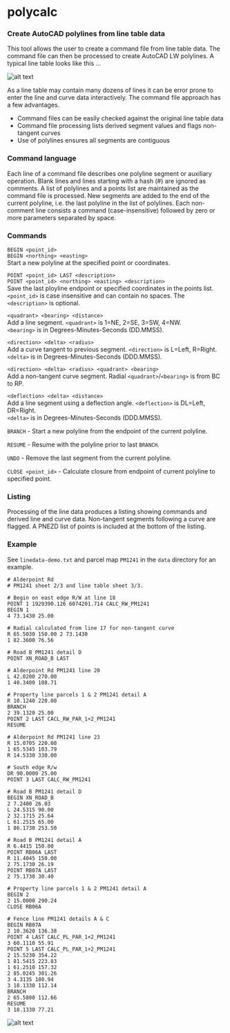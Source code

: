 # polycalc

### Create AutoCAD polylines from line table data

This tool allows the user to create a command file from line table data. 
The command file can then be processed to create AutoCAD LW polylines. 
A typical line table looks like this ... 

![alt text](https://raw.githubusercontent.com/chasmack/polycalc/master/data/line-table.jpg "PM1241 sheet 3/3 detail")

As a line table may contain many dozens of lines it can be error prone to enter 
the line and curve data interactively. The command file approach has a few advantages.

* Command files can be easily checked against the original line table data 
* Command file processing lists derived segment values and flags non-tangent curves
* Use of polylines ensures all segments are contiguous

### Command language

Each line of a command file describes one polyline segment or auxiliary operation. 
Blank lines and lines starting with a hash (#) are ignored as comments. 
A list of polylines and a points list are maintained as the command file 
is processed. New segments are added to the end of the current polyline, 
i.e. the last polyline in the list of polylines. Each non-comment line consists a 
command (case-insensitive) followed by zero or more parameters separated by space.

### Commands

`BEGIN <point_id>`  
`BEGIN <northing> <easting>`  
Start a new polyline at the specified point or coordinates.

`POINT <point_id> LAST <description>`  
`POINT <point_id> <northing> <easting> <description>`  
Save the last ployline endpoint or specified coordinates in the points list.  
`<point_id>` is case insensitive and can contain no spaces. The `<description>` is optional.

`<quadrant> <bearing> <distance>`  
Add a line segment. `<quadrant>` is 1=NE, 2=SE, 3=SW, 4=NW.  
`<bearing>` is in Degrees-Minutes-Seconds (DD.MMSS). 

`<direction> <delta> <radius>`  
Add a curve tangent to previous segment. `<direction>` is L=Left, R=Right.  
`<delta>` is in Degrees-Minutes-Seconds (DDD.MMSS). 

`<direction> <delta> <radius> <quadrant> <bearing>`  
Add a non-tangent curve segment. Radial `<quadrant>`/`<bearing>` is from BC to RP. 

`<deflection> <delta> <distance>`  
Add a line segment using a deflection angle. `<deflection>` is DL=Left, DR=Right.  
`<delta>` is in Degrees-Minutes-Seconds (DDD.MMSS). 

`BRANCH` - Start a new polyline from the endpoint of the current polyline. 

`RESUME` - Resume with the polyline prior to last `BRANCH`. 

`UNDO` - Remove the last segment from the current polyline. 

`CLOSE <point_id>` - Calculate closure from endpoint of current polyline to specified point. 

### Listing

Processing of the line data produces a listing showing commands and 
derived line and curve data. Non-tangent segments following a curve are flagged. 
A PNEZD list of points is included at the bottom of the listing. 

### Example

See `linedata-demo.txt` and parcel map `PM1241` in the `data` directory for an example. 

```
# Alderpoint Rd
# PM1241 sheet 2/3 and line table sheet 3/3.

# Begin on east edge R/W at line 18
POINT 1 1929390.126 6074201.714 CALC_RW_PM1241
BEGIN 1
4 73.1430 25.00

# Radial calculated from line 17 for non-tangent curve
R 65.5030 150.00 2 73.1430
1 82.3600 76.56

# Road B PM1241 detail D
POINT XN_ROAD_B LAST

# Alderpoint Rd PM1241 line 20
L 42.0200 270.00
1 40.3400 108.71

# Property line parcels 1 & 2 PM1241 detail A
R 10.1240 220.00
BRANCH
2 39.1320 25.00
POINT 2 LAST CACL_RW_PAR_1+2_PM1241
RESUME

# Alderpoint Rd PM1241 line 23
R 15.0705 220.00
1 65.5345 103.79
R 14.5330 330.00

# South edge R/w
DR 90.0000 25.00
POINT 3 LAST CALC_RW_PM1241

# Road B PM1241 detail D
BEGIN XN_ROAD_B
2 7.2400 26.03
L 24.5315 90.00
2 32.1715 25.64
L 61.2515 65.00
1 86.1730 253.50

# Road B PM1241 detail A
R 6.4415 150.00
POINT RB06A LAST
R 11.4045 150.00
2 75.1730 26.19
POINT RB07A LAST
2 75.1730 30.40

# Property line parcels 1 & 2 PM1241 detail A
BEGIN 2
2 15.0000 290.24
CLOSE RB06A

# Fence line PM1241 details A & C
BEGIN RB07A
2 10.3620 136.38
POINT 4 LAST CALC_PL_PAR_1+2_PM1241
3 60.1110 55.91
POINT 5 LAST CALC_PL_PAR_1+2_PM1241
2 15.5230 354.22
1 81.5415 223.83
1 61.2510 157.32
2 85.0245 301.26
3 4.3135 180.94
3 18.1330 112.14
BRANCH
2 65.5800 112.66
RESUME
3 18.1330 77.21
```

![alt text](https://raw.githubusercontent.com/chasmack/polycalc/master/data/linedata-demo.jpg "PM1241 portion")

